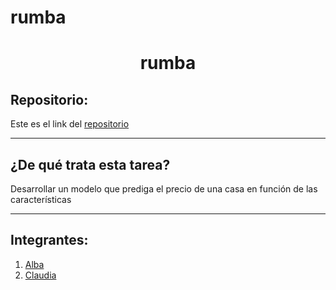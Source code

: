 # rumba

<h1 align="center">rumba</h1>

<h2>Repositorio:</h2>

Este es el link del [repositorio]()

***
<h2>¿De qué trata esta tarea?</h2>
Desarrollar un modelo que prediga el precio de una casa en función de las características 

***
## Integrantes:
1. [Alba](https://github.com/albabernal03) 
2. [Claudia](https://github.com/claudiaalozano)
